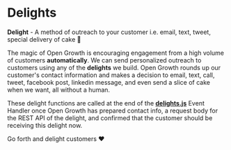 # Delights

**Delight** - A method of outreach to your customer i.e. email, text, tweet, special delivery of cake 🍰

The magic of Open Growth is encouraging engagement from a high volume of customers **automatically**. We can send personalized outreach to customers using any of the **delights** we build. Open Growth rounds up our customer's contact information and makes a decision to email, text, call, tweet, facebook post, linkedin message, and even send a slice of cake when we want, all without a human.

These delight functions are called at the end of the **[delights.js](https://github.com/pubnub/open-growth/tree/master/handlers)** Event Handler once Open Growth has prepared contact info, a request body for the REST API of the delight, and confirmed that the customer should be receiving this delight now.

Go forth and delight customers ❤️